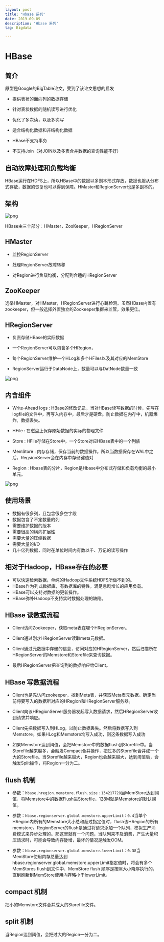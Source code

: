 ```yaml
---
layout: post
title: "Hbase 系列"
date: 2019-09-09
description: "Hbase 系列"
tag: Bigdata

---
```


# HBase

## 简介

原型是Google的BigTable论文，受到了该论文思想的启发

* 提供表状的面向列的数据存储

* 针对表状数据的随机读写进行优化

* 优化了多次读，以及多次写

* 适合结构化数据和非结构化数据

* HBase不支持事务

* 不支持Join（对JOIN以及多表合并数据的查询性能不好）


## 自动故障处理和负载均衡

HBase运行在HDFS上，所以HBase中的数据以多副本形式存放，数据也服从分布式存放，数据的恢复也可以得到保障。HMaster和RegionServer也是多副本的。


## 架构


![png](/images/posts/all/基于Hadoop的HBase架构.png)

HBase由三个部分：HMaster，ZooKeeper，HRegionServer


## HMaster

* 监控RegionServer

* 处理RegionServer故障转移

* 对Region进行负载均衡，分配到合适的HRegionServer


## ZooKeeper

选举HMaster，对HMaster，HRegionServer进行心跳检测。虽然HBase内置有zookeeper，但一般选择外置独立的Zookeeper集群来监管，效果更佳。


## HRegionServer

* 负责存储HBase的实际数据

* 一个RegionServer可以包含多个HRegion，

* 每个RegionServer维护一个HLog和多个HFiles以及其对应的MemStore

* RegionServer运行于DataNode上，数量可以与DatNode数量一致

![png](/images/posts/all/HBase的RegionServer架构图.png)


## 内含组件

* Write-Ahead logs : HBase的修改记录，当对HBase读写数据的时候，先写在logfile的文件中，再写入内存中，最后才是硬盘。防止数据在内存中，机器爆炸，数据丢失。

* HFile : 在磁盘上保存原始数据的实际的物理文件

* Store : HFile存储在Store中，一个Store对应HBase表中的一个列族

* MemStore : 内存存储，保存当前的数据操作，所以当数据保存在WAL中之后，RegsionServer会在内存中存储键值对

* Region : Hbase表的分片，Region是Hbase中分布式存储和负载均衡的最小单元。

![png](/images/posts/all/HBase的Region结构图.png)


## 使用场景

* 数据有很多列，且包含很多空字段
* 数据包含了不定数量的列
* 需要维护数据的版本
* 需要很高的横向扩展性
* 需要大量的压缩数据
* 需要大量的I/O
* 几十亿列数据，同时在单位时间内有数以千、万记的读写操作


## 相对于Hadoop，HBase存在的必要

* 可以快速检索数据，单纯的Hadoop文件系统HDFS所做不到的。
* HBase作为列式数据库，有数据库的特性，满足急剧增长的应用负载。
* HBase可以支持对数据的更新操作。
* HBase弥补Hadoop不支持实时数据处理的缺陷。


## HBase 读数据流程

- Client访问Zookeeper，获取meta表在哪个HRegionServer。

- Client通过刚才HRegionServer读取meta元数据。

- Client通过元数据中存储的信息，访问对应的HRegionServer，然后扫描所在HRegionServer的Memstore和Storefile来查询数据。

- 最后HRegionServer把查询到的数据响应给Client。


## HBase 写数据流程

- Client也是先访问zookeeper，找到Meta表，并获取Meta表元数据。确定当前将要写入的数据所对应的HRegion和HRegionServer服务器。

- Client向该HRegionServer服务器发起写入数据请求，然后HRegionServer收到请求并响应。

- Client先把数据写入到HLog，以防止数据丢失。然后将数据写入到Memstore。如果HLog和Memstore均写入成功，则这条数据写入成功

- 如果Memstore达到阈值，会把Memstore中的数据flush到Storefile中。当Storefile越来越多，会触发Compact合并操作，把过多的Storefile合并成一个大的Storefile。当Storefile越来越大，Region也会越来越大，达到阈值后，会触发Split操作，将Region一分为二。


## flush 机制

- 参数：`hbase.hregion.memstore.flush.size：134217728`当MemStore达到阈值，将Memstore中的数据Flush进Storefile，128M就是Memstore的默认阈值。

- 参数：`hbase.regionserver.global.memstore.upperLimit：0.4`当单个HRegion内所有的Memstore大小总和超过指定值时，flush该HRegion的所有memstore。RegionServer的flush是通过将请求添加一个队列，模拟生产消费模式来异步处理的。那这里就有一个问题，当队列来不及消费，产生大量积压请求时，可能会导致内存陡增，最坏的情况是触发OOM。

- 参数：`hbase.regionserver.global.memstore.lowerLimit：0.38`当MemStore使用内存总量达到hbase.regionserver.global.memstore.upperLimit指定值时，将会有多个MemStores flush到文件中，MemStore flush 顺序是按照大小降序执行的，直到刷新到MemStore使用内存略小于lowerLimit。

## compact 机制

把小的Memstore文件合并成大的Storefile文件。

## split 机制

当Region达到阈值，会把过大的Region一分为二。




